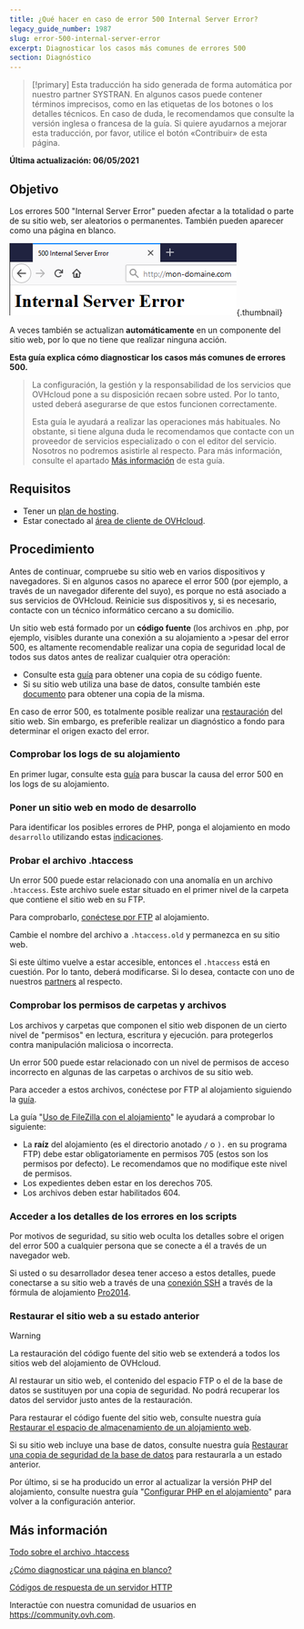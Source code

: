 ```yaml
---
title: ¿Qué hacer en caso de error 500 Internal Server Error?
legacy_guide_number: 1987
slug: error-500-internal-server-error
excerpt: Diagnosticar los casos más comunes de errores 500
section: Diagnóstico
---
```


> [!primary]
> Esta traducción ha sido generada de forma automática por nuestro partner SYSTRAN. En algunos casos puede contener términos imprecisos, como en las etiquetas de los botones o los detalles técnicos. En caso de duda, le recomendamos que consulte la versión inglesa o francesa de la guía. Si quiere ayudarnos a mejorar esta traducción, por favor, utilice el botón «Contribuir» de esta página.
>

**Última actualización: 06/05/2021**

## Objetivo

Los errores 500 "Internal Server Error" pueden afectar a la totalidad o parte de su sitio web, ser aleatorios o permanentes. También pueden aparecer como una página en blanco.

![error500](images/error-500-2.png){.thumbnail}

A veces también se actualizan **automáticamente** en un componente del sitio web, por lo que no tiene que realizar ninguna acción.

**Esta guía explica cómo diagnosticar los casos más comunes de errores 500.**

> La configuración, la gestión y la responsabilidad de los servicios que OVHcloud pone a su disposición recaen sobre usted. Por lo tanto, usted deberá asegurarse de que estos funcionen correctamente.
> 
> Esta guía le ayudará a realizar las operaciones más habituales. No obstante, si tiene alguna duda le recomendamos que contacte con un proveedor de servicios especializado o con el editor del servicio. Nosotros no podremos asistirle al respecto. Para más información, consulte el apartado [Más información](#gofurther) de esta guía.


## Requisitos

- Tener un [plan de hosting](https://www.ovh.es/hosting/).
- Estar conectado al [área de cliente de OVHcloud](https://www.ovh.com/auth/?action=gotomanager&from=https://www.ovh.es/&ovhSubsidiary=es).


## Procedimiento

Antes de continuar, compruebe su sitio web en varios dispositivos y navegadores. Si en algunos casos no aparece el error 500 (por ejemplo, a través de un navegador diferente del suyo), es porque no está asociado a sus servicios de OVHcloud. Reinicie sus dispositivos y, si es necesario, contacte con un técnico informático cercano a su domicilio.

Un sitio web está formado por un **código fuente** (los archivos en .php, por ejemplo, visibles durante una conexión a su alojamiento a >pesar del error 500, es altamente recomendable realizar una copia de seguridad local de todos sus datos antes de realizar cualquier otra operación:

- Consulte esta [guía](../mutualise-guide-utilisation-filezilla/) para obtener una copia de su código fuente.
- Si su sitio web utiliza una base de datos, consulte también este [documento](../exportation-bases-donnees/) para obtener una copia de la misma.

En caso de error 500, es totalmente posible realizar una [restauración](../erreur-500-internal-server-error/#restaurer-son-site) del sitio web. Sin embargo, es preferible realizar un diagnóstico a fondo para determinar el origen exacto del error.

### Comprobar los logs de su alojamiento

En primer lugar, consulte esta [guía](../mutualise-consulter-les-statistiques-et-les-logs-de-mon-site/) para buscar la causa del error 500 en los logs de su alojamiento.

### Poner un sitio web en modo de desarrollo

Para identificar los posibles errores de PHP, ponga el alojamiento en modo `desarrollo` utilizando estas [indicaciones](../modifier-lenvironnement-dexecution-de-mon-hebergement-web/#etape-2-modifier-la-configuration-de-lhebergement-web).

### Probar el archivo .htaccess

Un error 500 puede estar relacionado con una anomalía en un archivo `.htaccess`. Este archivo suele estar situado en el primer nivel de la carpeta que contiene el sitio web en su FTP. 

Para comprobarlo, [conéctese por FTP](../connexion-espace-stockage-ftp-hebergement-web/) al alojamiento.

Cambie el nombre del archivo a `.htaccess.old` y permanezca en su sitio web. 

Si este último vuelve a estar accesible, entonces el `.htaccess` está en cuestión. Por lo tanto, deberá modificarse. Si lo desea, contacte con uno de nuestros [partners](https://marketplace.ovhcloud.com/) al respecto.

### Comprobar los permisos de carpetas y archivos

Los archivos y carpetas que componen el sitio web disponen de un cierto nivel de "permisos" en lectura, escritura y ejecución. para protegerlos contra manipulación maliciosa o incorrecta.

Un error 500 puede estar relacionado con un nivel de permisos de acceso incorrecto en algunas de las carpetas o archivos de su sitio web.

Para acceder a estos archivos, conéctese por FTP al alojamiento siguiendo la [guía](../connexion-espace-stockage-ftp-hebergement-web/).

La guía "[Uso de FileZilla con el alojamiento](../mutualise-guide-utilisation-filezilla/#droits-des-fichiers-dossiers)" le ayudará a comprobar lo siguiente: 

-	La **raíz** del alojamiento (es el directorio anotado `/` o `).` en su programa FTP) debe estar obligatoriamente en permisos 705 (estos son los permisos por defecto). Le recomendamos que no modifique este nivel de permisos.
-	Los expedientes deben estar en los derechos 705.
-	Los archivos deben estar habilitados 604.

### Acceder a los detalles de los errores en los scripts

Por motivos de seguridad, su sitio web oculta los detalles sobre el origen del error 500 a cualquier persona que se conecte a él a través de un navegador web.

Si usted o su desarrollador desea tener acceso a estos detalles, puede conectarse a su sitio web a través de una [conexión SSH](https://www.ovh.com/fr/hebergement-web/hebergement-pro.xml) a través de la fórmula de alojamiento [Pro2014](../mutualise-le-ssh-sur-les-hebergements-mutualises/).

### Restaurar el sitio web a su estado anterior

> [!warning]
>
> La restauración del código fuente del sitio web se extenderá a todos los sitios web del alojamiento de OVHcloud.
> 
> Al restaurar un sitio web, el contenido del espacio FTP o el de la base de datos se sustituyen por una copia de seguridad. No podrá recuperar los datos del servidor justo antes de la restauración.

Para restaurar el código fuente del sitio web, consulte nuestra guía [Restaurar el espacio de almacenamiento de un alojamiento web](../restauration-ftp-filezilla-espace-client/). 

Si su sitio web incluye una base de datos, consulte nuestra guía [Restaurar una copia de seguridad de la base de datos](../mutualise-guide-importation-dune-base-de-donnees-mysql/#restaurer-une-sauvegarde-depuis-lespace-client) para restaurarla a un estado anterior.

Por último, si se ha producido un error al actualizar la versión PHP del alojamiento, consulte nuestra guía "[Configurar PHP en el alojamiento](../configurer-le-php-sur-son-hebergement-web-mutu-2014/)" para volver a la configuración anterior.


## Más información <a name="gofurther"></a>

[Todo sobre el archivo .htaccess](../hosting/mutualise-tout-sur-le-fichier-htaccess/)

[¿Cómo diagnosticar una página en blanco?](../hosting/comment-diagnostiquer-page-blanche/)

[Códigos de respuesta de un servidor HTTP](../hosting/mutualise-les-codes-de-reponse-dun-serveur-http/)

Interactúe con nuestra comunidad de usuarios en <https://community.ovh.com>.
